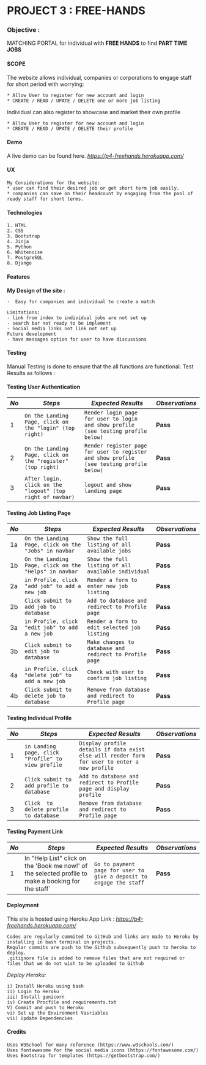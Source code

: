 # PROJECT 3 : FREE-HANDS 

### Objective :   
MATCHING PORTAL for individual with **FREE HANDS** to find **PART TIME JOBS**
    
#### SCOPE
The website allows individual, companies or corporations to engage staff for short period with worrying:
    
    * Allow User to register for new account and login 
    * CREATE / READ / UPATE / DELETE one or more job listing 
    
Individual can also register to showcase and market their own profile

    * Allow User to register for new account and login 
    * CREATE / READ / UPATE / DELETE their profile 
    
#### Demo
A live demo can be found here. 
_https://p4-freehands.herokuapp.com/_

#### UX
    My Considerations for the website:
    * user can find their desired job or get short term job easily.
    * companies can save on their headcount by engaging from the pool of ready staff for short terms.
    

#### Technologies
    1. HTML
    2. CSS 
    3. Bootstrap 
    4. Jinja
    5. Python
    6. Whitenoise 
    7. PostgreSQL
    8. Django 

#### Features
				
**My Design of the site :**

    -  Easy for companies and individual to create a match
    
    Limitations: 
    - link from index to individual jobs are not set up
    - search bar not ready to be implement
    - Social media links not link not set up
    Future development
    - have messages option for user to have discussions

#### Testing
Manual Testing is done to ensure that the all functions are functional.
Test Results as follows :

#### Testing User Authentication 
*No* | *Steps* | *Expected Results* | *Observations*
--- | --- | --- | ---
1 | `On the Landing Page, click on the "login" (top right)`| `Render login page for user to login and show profile (see testing profile below)`| **Pass** 
2 | `On the Landing Page, click on the "register" (top right)`| `Render register page for user to register and show profile (see testing profile below)`| **Pass** 
3 | `After login, click on the "logout" (top right of navbar)`| `logout and show landing page`| **Pass** 

#### Testing Job Listing Page
*No* | *Steps* | *Expected Results* | *Observations*
--- | --- | --- | ---
1a | `On the Landing Page, click on the "Jobs" in navbar`| `Show the full listing of all available jobs`| **Pass** 
1b | `On the Landing Page, click on the "Helps" in navbar`| `Show the full listing of all available individual`| **Pass** 
2a | `in Profile, click "add job" to add a new job`| `Render a form to enter new job listing`| **Pass** 
2b | `Click submit to add job to database`| `Add to database and redirect to Profile page`| **Pass** 
3a | `in Profile, click "edit job" to add a new job`| `Render a form to edit selected job listing`| **Pass** 
3b | `Click submit to edit job to database`| `Make changes to database and redirect to Profile page`| **Pass** 
4a | `in Profile, click "delete job" to add a new job`| `Check with user to confirm job listing`| **Pass** 
4b | `Click submit to delete job to database`| `Remove from database and redirect to Profile page`| **Pass** 

#### Testing Individual Profile
*No* | *Steps* | *Expected Results* | *Observations*
--- | --- | --- | ---
1 | `in Landing page, click "Profile" to view profile`| `Display profile details if data exist else will render form for user to enter a new profile`| **Pass** 
2 | `Click submit to add profile to database`| `Add to database and redirect to Profile page and display profile`| **Pass** 
3 | `Click  to delete profile to database`| `Remove from database and redirect to Profile page`| **Pass** 

#### Testing Payment Link
*No* | *Steps* | *Expected Results* | *Observations*
--- | --- | --- | ---
1 | In "Help List" click on the 'Book me now!' of the selected profile to make a booking for the staff`| `Go to payment page for user to give a deposit to engage the staff `| **Pass** 


#### Deployment
This site is hosted using Heroku App Link : 
_https://p4-freehands.herokuapp.com/_

    Codes are regularly commited to GitHub and links are made to Heroku by installing in bash terminal in projects.
    Regular commits are push to the Github subsequently push to heroku to deploy.
    .gitignore file is added to remove files that are not required or files that we do not wish to be uploaded to Github

_Deploy Heroku:_

    i) Install Heroku using bash
    ii) Login to Heroku
    iii) Install gunicorn
    iv) Create Procfile and requirements.txt
    V) Commit and push to Heroku 
    vi) Set up the Environment Vasriables
    vii) Update Dependencies


#### Credits
    Uses W3School for many reference (https://www.w3schools.com/)
    Uses fontawesome for the social media icons (https://fontawesome.com/)
    Uses Bootstrap for templates (https://getbootstrap.com/)
